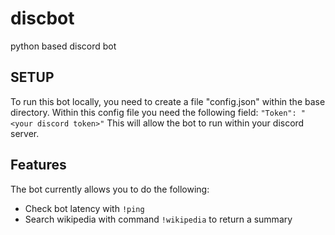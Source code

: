 # discbot
python based discord bot

## SETUP
To run this bot locally, you need to create a file "config.json" within the base directory.
Within this config file you need the following field:
`"Token": "<your discord token>"`
This will allow the bot to run within your discord server.

## Features
The bot currently allows you to do the following:
- Check bot latency with `!ping`
- Search wikipedia with command `!wikipedia` to return a summary

